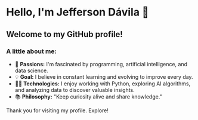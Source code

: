 # Hello, I'm Jefferson Dávila 👋

## Welcome to my GitHub profile!

### A little about me:

- 🌱 **Passions:** I'm fascinated by programming, artificial intelligence, and data science.
- 💡 **Goal:** I believe in constant learning and evolving to improve every day.
- 👨‍💻 **Technologies:** I enjoy working with Python, exploring AI algorithms, and analyzing data to discover valuable insights.
- 📚 **Philosophy:** "Keep curiosity alive and share knowledge."

Thank you for visiting my profile. Explore!
